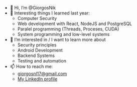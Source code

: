 * 👋 Hi, I’m @GiorgosNik
*  📖 Interesting things I learned last year: 
    * Computer Security
    * Web development with React, NodeJS and PostgreSQL
    * Paralel programming (Threads, Proceses, CUDA)
    * System programming and low-level systems
*  👀 I’m interested in / I want to learn more about
    * Security principles
    * Android Development
    * Backend Systems
    * Testing and automation
* 📫 How to reach me: 
    * giorgosnl17@gmail.com
    * [My LinkedIn profile](https://www.linkedin.com/in/giorgos-nikolaou/)
